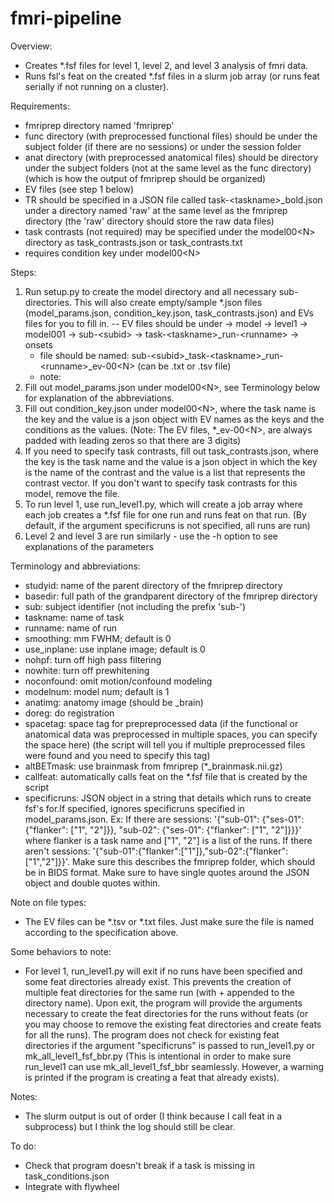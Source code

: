 # fmri-pipeline

Overview:
- Creates *.fsf files for level 1, level 2, and level 3 analysis of fmri data.
- Runs fsl's feat on the created *.fsf files in a slurm job array (or runs feat serially if not running on a cluster).

Requirements:
- fmriprep directory named 'fmriprep'
- func directory (with preprocessed functional files) should be under the subject folder (if there are no sessions) or under the session folder
- anat directory (with preprocessed anatomical files) should be directory under the subject folders (not at the same level as the func directory) (which is how the output of fmriprep should be organized)
- EV files (see step 1 below)
- TR should be specified in a JSON file called task-\<taskname>_bold.json under a directory named 'raw' at the same level as the fmriprep directory (the 'raw' directory should store the raw data files)
- task contrasts (not required) may be specified under the model00\<N> directory as task_contrasts.json or task_contrasts.txt
- requires condition key under model00\<N>

Steps:
1. Run setup.py to create the model directory and all necessary sub-directories. This will also create empty/sample *.json files (model_params.json, condition_key.json, task_contrasts.json) and EVs files for you to fill in. 
-- EV files should be under 
	-> model
		-> level1
			-> model001
				-> sub-\<subid>
					-> task-\<taskname>_run-\<runname>
						-> onsets
	- file should be named: sub-\<subid>_task-\<taskname>_run-\<runname>_ev-00\<N> (can be .txt or .tsv file)
	- note: 
2. Fill out model_params.json under model00\<N>, see Terminology below for explanation of the abbreviations.
3. Fill out condition_key.json under model00\<N>, where the task name is the key and the value is a json object with EV names as the keys and the conditions as the values. (Note: The EV files, *_ev-00\<N>, are always padded with leading zeros so that there are 3 digits)
4. If you need to specify task contrasts, fill out task_contrasts.json, where the key is the task name and the value is a json object in which the key is the name of the contrast and the value is a list that represents the contrast vector. If you don't want to specify task contrasts for this model, remove the file.
5. To run level 1, use run_level1.py, which will create a job array where each job creates a *.fsf file for one run and runs feat on that run. (By default, if the argument specificruns is not specified, all runs are run)
6. Level 2 and level 3 are run similarly - use the -h option to see explanations of the parameters

Terminology and abbreviations:
- studyid: name of the parent directory of the fmriprep directory
- basedir: full path of the grandparent directory of the fmriprep directory
- sub: subject identifier (not including the prefix 'sub-')
- taskname: name of task
- runname: name of run
- smoothing: mm FWHM; default is 0
- use_inplane: use inplane image; default is 0
- nohpf: turn off high pass filtering 
- nowhite: turn off prewhitening
- noconfound: omit motion/confound modeling
- modelnum: model num; default is 1
- anatimg: anatomy image (should be _brain)
- doreg: do registration
- spacetag: space tag for prepreprocessed data (if the functional or anatomical data was preprocessed in multiple spaces, you can specify the space here) (the script will tell you if multiple preprocessed files were found and you need to specify this tag)
- altBETmask: use brainmask from fmriprep (*_brainmask.nii.gz)
- callfeat: automatically calls feat on the *.fsf file that is created by the script
- specificruns: JSON object in a string that details which runs to create fsf's for.If specified, ignores specificruns specified in model_params.json. Ex: If there are sessions: '{"sub-01": {"ses-01": {"flanker": ["1", "2"]}}, "sub-02": {"ses-01": {"flanker": ["1", "2"]}}}' where flanker is a task name and ["1", "2"] is a list of the runs. If there aren't sessions: '{"sub-01":{"flanker":["1"]},"sub-02":{"flanker":["1","2"]}}'. Make sure this describes the fmriprep folder, which should be in BIDS format. Make sure to have single quotes around the JSON object and double quotes within.

Note on file types:
- The EV files can be *.tsv or *.txt files. Just make sure the file is named according to the specification above.

Some behaviors to note:
- For level 1, run_level1.py will exit if no runs have been specified and some feat directories already exist. This prevents the creation of multiple feat directories for the same run (with + appended to the directory name). Upon exit, the program will provide the arguments necessary to create the feat directories for the runs without feats (or you may choose to remove the existing feat directories and create feats for all the runs). The program does not check for existing feat directories if the argument "specificruns" is passed to run_level1.py or mk_all_level1_fsf_bbr.py (This is intentional in order to make sure run_level1 can use mk_all_level1_fsf_bbr seamlessly. However, a warning is printed if the program is creating a feat that already exists). 

Notes:
- The slurm output is out of order (I think because I call feat in a subprocess) but I think the log should still be clear.

To do:
- Check that program doesn't break if a task is missing in task_conditions.json
- Integrate with flywheel
